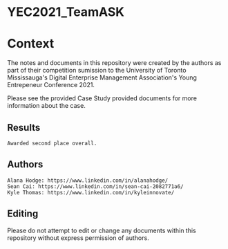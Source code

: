 # YEC2021_TeamASK

# Context

The notes and documents in this repository were created by the authors as part of their competition sumission to the University of Toronto Mississauga's Digital Enterprise Management Association's Young Entrepeneur Conference 2021.

Please see the provided Case Study provided documents for more information about the case.

## Results

```
Awarded second place overall.
```

## Authors
```
Alana Hodge: https://www.linkedin.com/in/alanahodge/
Sean Cai: https://www.linkedin.com/in/sean-cai-2082771a6/
Kyle Thomas: https://www.linkedin.com/in/kyleinnovate/
```

## Editing
Please do not attempt to edit or change any documents within this repository without express permission of authors.
